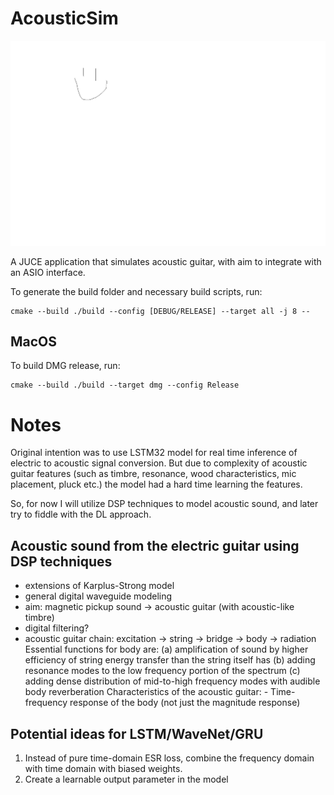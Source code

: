 # AcousticSim

![logo](packaging/icon.png)

A JUCE application that simulates acoustic guitar, with aim to integrate with an ASIO interface.

To generate the build folder and necessary build scripts, run:
```
cmake --build ./build --config [DEBUG/RELEASE] --target all -j 8 --
```

## MacOS
To build DMG release, run:
```
cmake --build ./build --target dmg --config Release
```


# Notes
Original intention was to use LSTM32 model for real time inference of electric to acoustic signal conversion.
But due to complexity of acoustic guitar features (such as timbre, resonance, wood characteristics, mic placement, pluck etc.) the model
had a hard time learning the features.

So, for now I will utilize DSP techniques to model acoustic sound, and later try to fiddle with the DL approach.

## Acoustic sound from the electric guitar using DSP techniques
- extensions of Karplus-Strong model
- general digital waveguide modeling
- aim: magnetic pickup sound -> acoustic guitar (with acoustic-like timbre)
- digital filtering?
- acoustic guitar chain:
    excitation -> string -> bridge -> body -> radiation
    Essential functions for body are:
      (a) amplification of sound by higher efficiency of string energy transfer than the string itself has
      (b) adding resonance modes to the low frequency portion of the spectrum
      (c) adding dense distribution of mid-to-high frequency modes with audible body reverberation
    Characteristics of the acoustic guitar: 
        - Time-frequency response of the body (not just the magnitude response)
    
## Potential ideas for LSTM/WaveNet/GRU
1) Instead of pure time-domain ESR loss, combine the frequency domain with time domain with biased weights.
2) Create a learnable output parameter in the model
